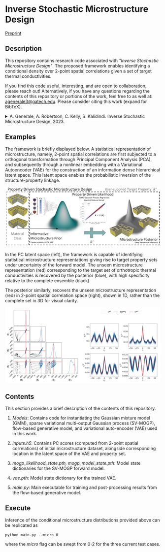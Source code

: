 # Inverse Stochastic Microstructure Design

[Preprint](https://papers.ssrn.com/sol3/papers.cfm?abstract_id=4590691)

## Description

This repository contains research code associated with 
*"Inverse Stochastic Microstructure Design"*. The proposed framework enables identifying
a conditional density over 2-point spatial correlations given a set of target thermal
conductivities.

If you find this code useful, interesting, and are open to collaboration, please reach out!
Alternatively, if you have any questions regarding the contents of this repository or portions of the work, feel free
to as well at: [agenerale3@gatech.edu](agenerale3@gatech.edu). Please consider citing this work (expand for BibTeX).

<details>
<summary>
A. Generale, A. Robertson, C. Kelly, S. Kalidindi. Inverse Stochastic Microstructure Design, 2023.
</summary>

```bibtex
@article{generale_inverse_2023,
	address = {Rochester, NY},
	type = {{SSRN} {Scholarly} {Paper}},
	title = {Inverse {Stochastic} {Microstructure} {Design}},
	doi = {10.2139/ssrn.4590691},
	author = {Generale, Adam and Robertson, Andreas E. and Kelly, Conlain and Kalidindi, Surya R.},
	year = {2023}
	}
```
</details>

## Examples
The framework is briefly displayed below. A statistical representation of microstructure, namely, 2-point spatial correlations are first subjected to a orthogonal transformation through Principal Component Analysis (PCA), and subsequently through a nonlinear embedding with a Variational Autoencoder (VAE) for the construction of an information dense hierarchical latent space. This latent space enables the probabilistic inversion of the structure-property linkage.

![My Image](images/framework_pictoral.png)

In the PC latent space (left), the framework is capable of identifying statistical microstructure representations giving rise to target property sets under uncertainty of the forward model. The unseen microstructure representation (red) corresponding to the target set of orthotropic thermal conductivities is recovered by the posterior (blue), with high specificity relative to the complete ensemble (black).

The posterior similarly, recovers the unseen microstructure representation (red) in 2-point spatial correlation space (right), shown in 1D, rather than the complete set in 3D for visual clarity.

![My Image](images/github_img.png)


## Contents
This section provides a brief description of the contents of this repository.

1. *Models*: Contains code for instantiating the Gaussian mixture model (GMM), sparse variational multi-output
 Gaussian process (SV-MOGP), flow-based generative model, and variational auto-encoder (VAE) used in this work.
 
2. *inputs.h5*: Contains PC scores (computed from 2-point spatial correlations) of initial microstructure
 dataset, alongside corresponding location in the latent space of the VAE and property set.
 
3. *mogp_likelihood_state.pth, mogp_model_state.pth*: Model state dictionaries for the SV-MOGP forward model.

4. *vae.pth*: Model state dictionary for the trained VAE.

5. *main.py*: Main executable for training and post-processing results from the flow-based generative model.

## Execute
Inference of the conditional microstructure distributions provided above can be replicated as
```
python main.py --micro 0
```
where the *micro* flag can be swept from 0-2 for the three current test cases.
